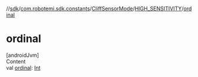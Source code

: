 //[sdk](../../../../index.md)/[com.robotemi.sdk.constants](../../index.md)/[CliffSensorMode](../index.md)/[HIGH_SENSITIVITY](index.md)/[ordinal](ordinal.md)



# ordinal  
[androidJvm]  
Content  
val [ordinal](ordinal.md): [Int](https://kotlinlang.org/api/latest/jvm/stdlib/kotlin/-int/index.html)  



